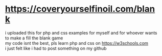 # https://coveryourselfinoil.com/blank
i uploaded this for php and css examples for myself and for whoever wants to make a fill the blank game<br>
my code isnt the best, pls learn php and css on https://w3schools.com<br>
i just felt like i had to post something on my github

